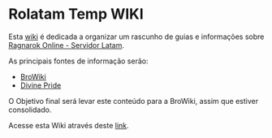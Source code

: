 # Rolatam Temp WIKI

Esta [wiki](https://github.com/douglasfernandesjr/rolatam/wiki) é dedicada a organizar um rascunho de guias e informações sobre [Ragnarok Online - Servidor Latam](https://www.gnjoylatam.com/pt).

As principais fontes de informação serão:
* [BroWiki](https://browiki.org/wiki/P%C3%A1gina_principal)
* [Divine Pride](https://www.divine-pride.net/)

O Objetivo final será levar este conteúdo para a BroWiki, assim que estiver consolidado.

Acesse esta Wiki através deste [link](https://github.com/douglasfernandesjr/rolatam/wiki).